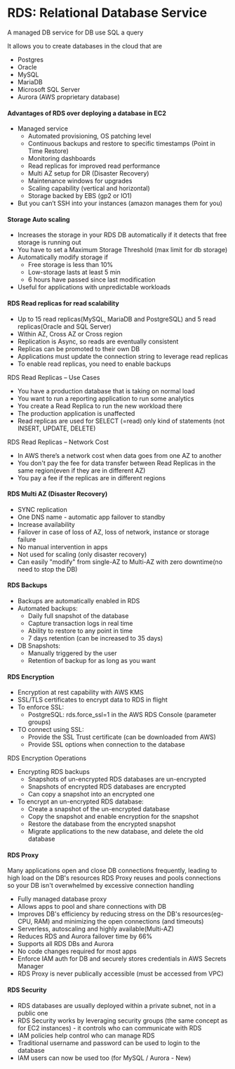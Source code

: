 # RDS: Relational Database Service

A managed DB service for DB use SQL a query

It allows you to create databases in the cloud that are
* Postgres
* Oracle
* MySQL
* MariaDB
* Microsoft SQL Server
* Aurora (AWS proprietary database)

#### Advantages of RDS over deploying a database in EC2
* Managed service
    * Automated provisioning, OS patching level
    * Continuous backups and restore to specific timestamps (Point in Time Restore)
    * Monitoring dashboards
    * Read replicas for improved read performance
    * Multi AZ setup for DR (Disaster Recovery)
    * Maintenance windows for upgrades
    * Scaling capability (vertical and horizontal)
    * Storage backed by EBS (gp2 or IO1)
* But you can’t SSH into your instances (amazon manages them for you)

#### Storage Auto scaling
* Increases the storage in your RDS DB automatically if it detects that free storage is running out
* You have to set a Maximum Storage Threshold (max limit for db storage)
* Automatically modify storage if
    * Free storage is less than 10%
    * Low-storage lasts at least 5 min
    * 6 hours have passed since last modification
* Useful for applications with unpredictable workloads

#### RDS Read replicas for read scalability
* Up to 15 read replicas(MySQL, MariaDB and PostgreSQL) and 5 read replicas(Oracle and SQL Server)
* Within AZ, Cross AZ or Cross region
* Replication is Async, so reads are eventually consistent
* Replicas can be promoted to their own DB
* Applications must update the connection string to leverage read replicas
* To enable read replicas, you need to enable backups

RDS Read Replicas – Use Cases
- You have a production database that is taking on normal load
- You want to run a reporting application to run some analytics
- You create a Read Replica to run the new workload there
- The production application is unaffected
- Read replicas are used for SELECT (=read) only kind of statements (not INSERT, UPDATE, DELETE)

RDS Read Replicas – Network Cost
- In AWS there’s a network cost when data goes from one AZ to another 
- You don't pay the fee for data transfer between Read Replicas in the same region(even if they are in different AZ)
- You pay a fee if the replicas are in different regions

#### RDS Multi AZ (Disaster Recovery)
* SYNC replication
* One DNS name - automatic app failover to standby
* Increase availability
* Failover in case of loss of AZ, loss of network, instance or storage failure
* No manual intervention in apps
* Not used for scaling (only disaster recovery)
* Can easily "modify" from single-AZ to Multi-AZ with zero downtime(no need to stop the DB)

#### RDS Backups
* Backups are automatically enabled in RDS
* Automated backups:
    * Daily full snapshot of the database
    * Capture transaction logs in real time
    * Ability to restore to any point in time
    * 7 days retention (can be increased to 35 days)
* DB Snapshots:
    * Manually triggered by the user
    * Retention of backup for as long as you want

#### RDS Encryption
* Encryption at rest capability with AWS KMS 
* SSL/TLS certificates to encrypt data to RDS in flight
* To enforce SSL:
    * PostgreSQL: rds.force_ssl=1 in the AWS RDS Console (parameter groups)
* TO connect using SSL:
    * Provide the SSL Trust certificate (can be downloaded from AWS)
    * Provide SSL options when connection to the database
	
RDS Encryption Operations
- Encrypting RDS backups
	- Snapshots of un-encrypted RDS databases are un-encrypted 
	- Snapshots of encrypted RDS databases are encrypted
	- Can copy a snapshot into an encrypted one
- To encrypt an un-encrypted RDS database: 
	- Create a snapshot of the un-encrypted database
	- Copy the snapshot and enable encryption for the snapshot
	- Restore the database from the encrypted snapshot
	- Migrate applications to the new database, and delete the old database

#### RDS Proxy
Many applications open and close DB connections frequently, leading to high load on the DB's resources
RDS Proxy reuses and pools connections so your DB isn't overwhelmed by excessive connection handling

- Fully managed database proxy
- Allows apps to pool and share connections with DB
- Improves DB's efficiency by reducing stress on the DB's resources(eg- CPU, RAM) and minimizing the open connections (and timeouts)
- Serverless, autoscaling and highly available(Multi-AZ)
- Reduces RDS and Aurora failover time by 66%
- Supports all RDS DBs and Aurora
- No code changes required for most apps
- Enforce IAM auth for DB and securely stores credentials in AWS Secrets Manager
- RDS Proxy is never publically accessible (must be accessed from VPC)

#### RDS Security
* RDS databases are usually deployed within a private subnet, not in a public one
* RDS Security works by leveraging security groups (the same concept as for EC2 instances) - it controls who can communicate with RDS
* IAM policies help control who can manage RDS
* Traditional username and password can be used to login to the database
* IAM users can now be used too (for MySQL / Aurora - New)

